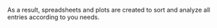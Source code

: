 As a result, spreadsheets and plots are created to sort and analyze all entries according to you needs.
